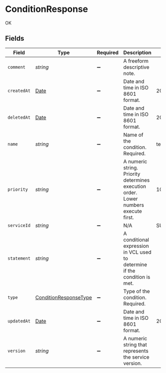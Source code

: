 # ConditionResponse

OK


## Fields

| Field                                                                                         | Type                                                                                          | Required                                                                                      | Description                                                                                   | Example                                                                                       |
| --------------------------------------------------------------------------------------------- | --------------------------------------------------------------------------------------------- | --------------------------------------------------------------------------------------------- | --------------------------------------------------------------------------------------------- | --------------------------------------------------------------------------------------------- |
| `comment`                                                                                     | *string*                                                                                      | :heavy_minus_sign:                                                                            | A freeform descriptive note.                                                                  |                                                                                               |
| `createdAt`                                                                                   | [Date](https://developer.mozilla.org/en-US/docs/Web/JavaScript/Reference/Global_Objects/Date) | :heavy_minus_sign:                                                                            | Date and time in ISO 8601 format.                                                             | 2020-04-09T18:14:30Z                                                                          |
| `deletedAt`                                                                                   | [Date](https://developer.mozilla.org/en-US/docs/Web/JavaScript/Reference/Global_Objects/Date) | :heavy_minus_sign:                                                                            | Date and time in ISO 8601 format.                                                             | 2020-04-09T18:14:30Z                                                                          |
| `name`                                                                                        | *string*                                                                                      | :heavy_minus_sign:                                                                            | Name of the condition. Required.                                                              | test-condition                                                                                |
| `priority`                                                                                    | *string*                                                                                      | :heavy_minus_sign:                                                                            | A numeric string. Priority determines execution order. Lower numbers execute first.           | 10                                                                                            |
| `serviceId`                                                                                   | *string*                                                                                      | :heavy_minus_sign:                                                                            | N/A                                                                                           | SU1Z0isxPaozGVKXdv0eY                                                                         |
| `statement`                                                                                   | *string*                                                                                      | :heavy_minus_sign:                                                                            | A conditional expression in VCL used to determine if the condition is met.                    |                                                                                               |
| `type`                                                                                        | [ConditionResponseType](../../models/shared/conditionresponsetype.md)                         | :heavy_minus_sign:                                                                            | Type of the condition. Required.                                                              |                                                                                               |
| `updatedAt`                                                                                   | [Date](https://developer.mozilla.org/en-US/docs/Web/JavaScript/Reference/Global_Objects/Date) | :heavy_minus_sign:                                                                            | Date and time in ISO 8601 format.                                                             | 2020-04-09T18:14:30Z                                                                          |
| `version`                                                                                     | *string*                                                                                      | :heavy_minus_sign:                                                                            | A numeric string that represents the service version.                                         |                                                                                               |